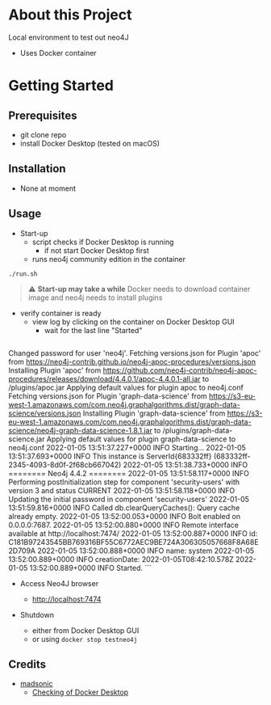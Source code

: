 # About this Project
Local environment to test out neo4J
* Uses Docker container

# Getting Started
## Prerequisites
* git clone repo
* install Docker Desktop (tested on macOS)

## Installation
* None at moment

## Usage
* Start-up
  * script checks if Docker Desktop is running
    * if not start Docker Desktop first
  * runs neo4j community edition in the container
```
./run.sh
```
> :warning: **Start-up may take a while** Docker needs to download container image and neo4j needs to install plugins

  * verify container is ready
    * view log by clicking on the container on Docker Desktop GUI
      * wait for the last line "Started" 
      ```
Changed password for user 'neo4j'.
Fetching versions.json for Plugin 'apoc' from https://neo4j-contrib.github.io/neo4j-apoc-procedures/versions.json
Installing Plugin 'apoc' from https://github.com/neo4j-contrib/neo4j-apoc-procedures/releases/download/4.4.0.1/apoc-4.4.0.1-all.jar to /plugins/apoc.jar
Applying default values for plugin apoc to neo4j.conf
Fetching versions.json for Plugin 'graph-data-science' from https://s3-eu-west-1.amazonaws.com/com.neo4j.graphalgorithms.dist/graph-data-science/versions.json
Installing Plugin 'graph-data-science' from https://s3-eu-west-1.amazonaws.com/com.neo4j.graphalgorithms.dist/graph-data-science/neo4j-graph-data-science-1.8.1.jar to /plugins/graph-data-science.jar
Applying default values for plugin graph-data-science to neo4j.conf
2022-01-05 13:51:37.227+0000 INFO  Starting...
2022-01-05 13:51:37.693+0000 INFO  This instance is ServerId{683332ff} (683332ff-2345-4093-8d0f-2f68cb667042)
2022-01-05 13:51:38.733+0000 INFO  ======== Neo4j 4.4.2 ========
2022-01-05 13:51:58.117+0000 INFO  Performing postInitialization step for component 'security-users' with version 3 and status CURRENT
2022-01-05 13:51:58.118+0000 INFO  Updating the initial password in component 'security-users'
2022-01-05 13:51:59.816+0000 INFO  Called db.clearQueryCaches(): Query cache already empty.
2022-01-05 13:52:00.053+0000 INFO  Bolt enabled on 0.0.0.0:7687.
2022-01-05 13:52:00.880+0000 INFO  Remote interface available at http://localhost:7474/
2022-01-05 13:52:00.887+0000 INFO  id: C181B97243545BB769316BF55C6772AEC9BE724A306305057668F8A68E2D709A
2022-01-05 13:52:00.888+0000 INFO  name: system
2022-01-05 13:52:00.889+0000 INFO  creationDate: 2022-01-05T08:42:10.578Z
2022-01-05 13:52:00.889+0000 INFO  Started.
      ```

* Access Neo4J browser
  * [http://localhost:7474](http://localhost:7474)

* Shutdown
  * either from Docker Desktop GUI
  * or using ```docker stop testneo4j```


## Credits
* [madsonic](https://stackoverflow.com/users/270958/madsonic)
  * [Checking of Docker Desktop](https://stackoverflow.com/questions/43978837/how-to-check-if-docker-daemon-is-running/43981501)
